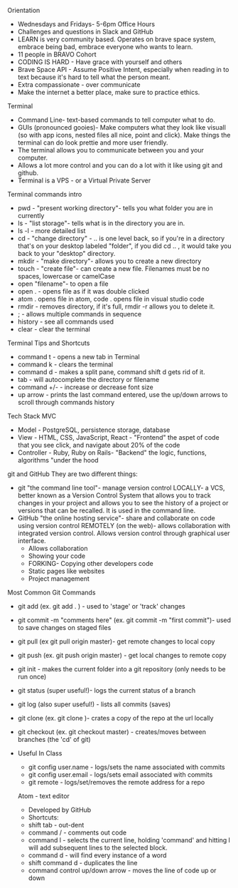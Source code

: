 Orientation
- Wednesdays and Fridays- 5-6pm Office Hours
- Challenges and questions in Slack and GitHub
- LEARN is very community based.  Operates on brave space system, embrace being bad, embrace everyone who wants to learn.
- 11 people in BRAVO Cohort
- CODING IS HARD - Have grace with yourself and others
- Brave Space API - Assume Positive Intent, especially when reading in to text because it's hard to tell what the person meant.
- Extra compassionate - over communicate
- Make the internet a better place, make sure to practice ethics.

Terminal
- Command Line- text-based commands to tell computer what to do.
- GUIs (pronounced gooies)- Make computers what they look like visuall (so with app icons, nested files all nice, point and click).  Make things the terminal can do look prettie and more user friendly.
- The terminal allows you to communicate between you and your computer.
- Allows a lot more control and you can do a lot with it like using git and github.
- Terminal is a VPS - or a Virtual Private Server

Terminal commands intro
- pwd - "present working directory"- tells you what folder you are in currently
- ls - "list storage"- tells what is in the directory you are in.  
- ls -l - more detailed list
- cd - "change directory" - .. is one level back, so if you're in a directory that's on your desktop labeled "folder", if you did cd .. , it would take you back to your "desktop" directory.
- mkdir - "make directory"- allows you to create a new directory
- touch - "create file"- can create a new file.  Filenames must be no spaces, lowercase or camelCase
- open "filename"- to open a file
- open . - opens file as if it was double clicked
- atom . opens file in atom, code . opens file in visual studio code
- rmdir - removes directory, if it's full, rmdir -r allows you to delete it.
- ; - allows multiple commands in sequence
- history - see all commands used
- clear - clear the terminal

Terminal Tips and Shortcuts
- command t - opens a new tab in Terminal
- command k - clears the terminal
- command d - makes a split pane, command shift d gets rid of it.
- tab - will autocomplete the directory or filename
- command +/- - increase or decrease font size
- up arrow - prints the last command entered, use the up/down arrows to scroll through commands history

Tech Stack
MVC
 - Model - PostgreSQL, persistence storage, database
 - View - HTML, CSS, JavaScript, React - "Frontend" the aspet of code that you see click, and navigate about 20% of the code
- Controller - Ruby, Ruby on Rails- "Backend" the logic, functions, algorithms "under the hood

git and GitHub
They are two different things:
  - git "the command line tool"- manage version control LOCALLY- a VCS, better known as a Version Control System that allows you to track changes in your project and allows you to see the history of a project or versions that can be recalled.  It is used in the command line.
  - GitHub "the online hosting service"- share and collaborate on code using version control REMOTELY (on the web)- allows collaboration with integrated version control. Allows version control through graphical user interface.
      - Allows collaboration
      - Showing your code
      - FORKING- Copying other developers code
      - Static pages like websites
      - Project management

Most Common Git Commands
- git add (ex. git add . ) - used to 'stage' or 'track' changes
- git commit -m "comments here" (ex. git commit -m "first commit")- used to save changes on staged files
- git pull (ex git pull origin master)- get remote changes to local copy
- git push (ex. git push origin master) - get local changes to remote copy
- git init - makes the current folder into a git repository (only needs to be run once)
- git status (super useful!)- logs the current status of a branch
- git log (also super useful!) - lists all commits (saves)
- git clone (ex. git clone <copy git repo url>)- crates a copy of the repo at the url locally
- git checkout (ex. git checkout master) - creates/moves between branches (the 'cd' of git)
- Useful In Class
  - git config user.name  - logs/sets the name associated with commits
  - git config user.email - logs/sets email associated with commits
  - git remote - logs/set/removes the remote address for a repo

  Atom - text editor
   - Developed by GitHub
   - Shortcuts:
    - shift tab - out-dent
    - command / - comments out code
    - command l - selects the current line, holding 'command' and hitting l will add subsequent lines to the selected block.
    - command d - will find every instance of a word
    - shift command d - duplicates the line
    - command control up/down arrow - moves the line of code up or down 
